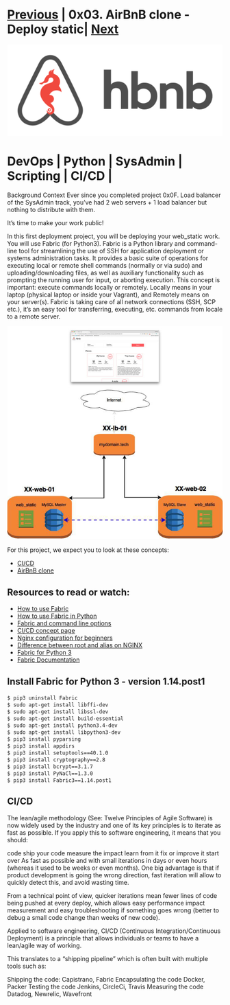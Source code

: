 # [Previous](https://github.com/Ezra-Mallo/AirBnB_clone_v2/edit/master/README.md)   | 0x03. AirBnB clone - Deploy static| [Next]()

<p align="center">
<img src="https://github.com/Ezra-Mallo/AirBnB_clone_v2/blob/master/images_logos/hbnb_logo.png"
	    alt="ALX_AirBnB logo">
</p>

# DevOps | Python | SysAdmin | Scripting | CI/CD |


Background Context
Ever since you completed project 0x0F. Load balancer of the SysAdmin track, you’ve had 2 web servers + 1 load balancer but nothing to distribute with them.

It’s time to make your work public!

In this first deployment project, you will be deploying your web_static work. You will use Fabric (for Python3). Fabric is a Python library and command-line tool for streamlining the use of SSH for application deployment or systems administration tasks. It provides a basic suite of operations for executing local or remote shell commands (normally or via sudo) and uploading/downloading files, as well as auxiliary functionality such as prompting the running user for input, or aborting execution. This concept is important: execute commands locally or remotely. Locally means in your laptop (physical laptop or inside your Vagrant), and Remotely means on your server(s). Fabric is taking care of all network connections (SSH, SCP etc.), it’s an easy tool for transferring, executing, etc. commands from locale to a remote server.

<p>
<img src="https://github.com/Ezra-Mallo/AirBnB_clone_v2/blob/master/images_logos/aribnb_diagram_0.jpg"
	    alt="ALX_AirBnB DB structural Design">
</p>

For this project, we expect you to look at these concepts:

* [CI/CD](#ci/cd)
* [AirBnB clone](https://github.com/Ezra-Mallo/AirBnB_clone_v1)

## Resources to read or watch:
* [How to use Fabric](https://www.digitalocean.com/community/tutorials/how-to-use-fabric-to-automate-administration-tasks-and-deployments)
* [How to use Fabric in Python](https://www.pythonforbeginners.com/systems-programming/how-to-use-fabric-in-python)
* [Fabric and command line options](https://docs.fabfile.org/en/1.13/usage/fab.html)
* [CI/CD concept page](#ci/cd)
* [Nginx configuration for beginners](http://nginx.org/en/docs/beginners_guide.html)
* [Difference between root and alias on NGINX](https://github.com/mathiasertl/fabric)
* [Fabric for Python 3]()
* [Fabric Documentation](https://www.fabfile.org/)


## Install Fabric for Python 3 - version 1.14.post1
```
$ pip3 uninstall Fabric
$ sudo apt-get install libffi-dev
$ sudo apt-get install libssl-dev
$ sudo apt-get install build-essential
$ sudo apt-get install python3.4-dev
$ sudo apt-get install libpython3-dev
$ pip3 install pyparsing
$ pip3 install appdirs
$ pip3 install setuptools==40.1.0
$ pip3 install cryptography==2.8
$ pip3 install bcrypt==3.1.7
$ pip3 install PyNaCl==1.3.0
$ pip3 install Fabric3==1.14.post1
```


## CI/CD
The lean/agile methodology (See: Twelve Principles of Agile Software) is now widely used by the industry and one of its key principles is to iterate as fast as possible. If you apply this to software engineering, it means that you should:

code
ship your code
measure the impact
learn from it
fix or improve it
start over
As fast as possible and with small iterations in days or even hours (whereas it used to be weeks or even months). One big advantage is that if product development is going the wrong direction, fast iteration will allow to quickly detect this, and avoid wasting time.

From a technical point of view, quicker iterations mean fewer lines of code being pushed at every deploy, which allows easy performance impact measurement and easy troubleshooting if something goes wrong (better to debug a small code change than weeks of new code).



Applied to software engineering, CI/CD (Continuous Integration/Continuous Deployment) is a principle that allows individuals or teams to have a lean/agile way of working.

This translates to a “shipping pipeline” which is often built with multiple tools such as:

Shipping the code:
Capistrano, Fabric
Encapsulating the code
Docker, Packer
Testing the code
Jenkins, CircleCi, Travis
Measuring the code
Datadog, Newrelic, Wavefront

